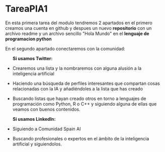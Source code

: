 # TareaPIA1
<p>En esta primera tarea del modulo tendremos 2 apartados en el primero creamos una cuenta en github y despues un nuevo <strong>repositorio</strong> con un archivo readme y un archivo sencillo "Hola Mundo" en el <strong>lenguaje de programacion python</strong></p>
<p>En el segundo apartado conectaremos con la comunidad:</p>
<ul><strong>Si usamos Twitter:</strong>
  <li>
    <p>Crearemos una lista y la nombraremos con alguna alusión a la inteligencia artificial</p>
  </li>
  <li>
    <p>Haciendo una búsqueda de perfiles interesantes que compartan cosas relacionadas con la IA y añadiéndoles a la lista que has creado</p>
  </li>
  <li>
    <p>Buscando listas que hayan creado otros en torno a lenguajes de programación como Python, R o C++ y siguiendo alguna de ellas que veamos con buenos contenidos.</p>
  </li>
</ul>
<ul><strong>Si usamos LinkedIn:</strong>
  <li>
    <p>Siguiendo a Comunidad Spain AI</p>
  </li>
  <li>
    <p>Buscando profesionales o expertos en el ámbito de la inteligencia artificial y siguiendolos.</p>
  </li>
</ul>
